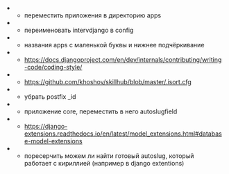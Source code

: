 * + переместить приложения в директорию apps
* + переименовать intervdjango в config
* + названия apps с маленькой буквы и нижнее подчёркивание
* + https://docs.djangoproject.com/en/dev/internals/contributing/writing-code/coding-style/
* + https://github.com/khoshov/skillhub/blob/master/.isort.cfg
* + убрать postfix _id
* + приложение core, переместить в него autoslugfield
* + https://django-extensions.readthedocs.io/en/latest/model_extensions.html#database-model-extensions
* + поресерчить можем ли найти готовый autoslug, который работает с кириллией (например в django extentions)
